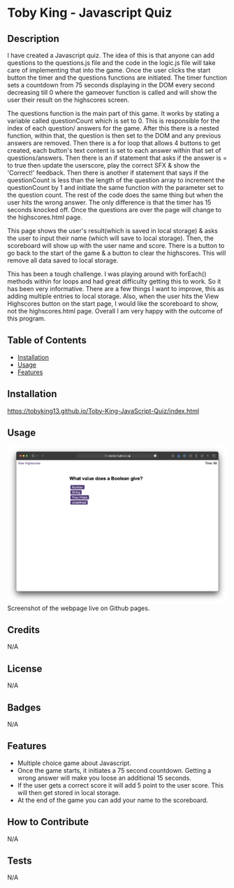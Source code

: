 # Toby King - Javascript Quiz

## Description

I have created a Javascript quiz. The idea of this is that anyone can add questions to the questions.js file and the code in the logic.js file will take care of implementing that into the game. Once the user clicks the start button the timer and the questions functions are initiated. The timer function sets a countdown from 75 seconds displaying in the DOM every second decreasing till 0 where the gameover function is called and will show the user their result on the highscores screen. 

The questions function is the main part of this game. It works by stating a variable called questionCount which is set to 0. This is responsible for the index of each question/ answers for the game. After this there is a nested function, within that, the question is then set to the DOM and any previous answers are removed. Then there is a for loop that allows 4 buttons to get created, each button's text content is set to each answer within that set of questions/answers. Then there is an if statement that asks if the answer is = to true then update the userscore, play the correct SFX & show the 'Correct!' feedback. Then there is another if statement that says if the questionCount is less than the length of the question array to increment the questionCount by 1 and initiate the same function with the parameter set to the question count. The rest of the code does the same thing but when the user hits the wrong answer. The only difference is that the timer has 15 seconds knocked off. Once the questions are over the page will change to the highscores.html page.

This page shows the user's result(which is saved in local storage) & asks the user to input their name (which will save to local storage). Then, the scoreboard will show up with the user name and score. There is a button to go back to the start of the game & a button to clear the highscores. This will remove all data saved to local storage.

This has been a tough challenge. I was playing around with forEach() methods within for loops and had great difficulty getting this to work. So it has been very informative. There are a few things I want to improve, this as adding multiple entries to local storage. Also, when the user hits the View Highscores button on the start page, I would like the scoreboard to show, not the highscores.html page. Overall I am very happy with the outcome of this program.



## Table of Contents

- [Installation](#installation)
- [Usage](#usage)
- [Features](#features)

## Installation

https://tobyking13.github.io/Toby-King-JavaScript-Quiz/index.html

## Usage

![Toby King Javascript Quiz](./assets/images/Screenshot.png "Toby King Javascript Quiz" )
Screenshot of the webpage live on Github pages.

## Credits

N/A

## License

N/A

## Badges

N/A

## Features

* Multiple choice game about Javascript.
* Once the game starts, it initiates a 75 second countdown. Getting a wrong answer will make you loose an additional 15 seconds.
* If the user gets a correct score it will add 5 point to the user score. This will then get stored in local storage.
* At the end of the game you can add your name to the scoreboard.

## How to Contribute

N/A

## Tests

N/A